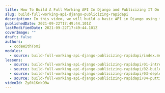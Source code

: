 ```yaml
---
title: How To Build A Full Working API In Django and Publicizing IT On RapidAPI
slug: build-full-working-api-django-publicizing-rapidapi
description: In this video, we will build a basic API in Django using the Django Rest Framework, deploy it on heroku and put it on RapidAPI Hub.
publishedDate: 2021-09-22T17:49:44.101Z
lastModifiedDate: 2021-09-22T17:49:44.101Z
coverImage: ""
draft: false
authors:
  - codeWithTomi
modules:
  - source: build-full-working-api-django-publicizing-rapidapi/index.md
lessons:
  - source: build-full-working-api-django-publicizing-rapidapi/01-intro.md
  - source: build-full-working-api-django-publicizing-rapidapi/02-build-api-django.md
  - source: build-full-working-api-django-publicizing-rapidapi/03-deploy-django-api-heroku.md
  - source: build-full-working-api-django-publicizing-rapidapi/04-putting-api-rapidapi-hub.md
videoId: Zy0k1KnkO9w
---
```

